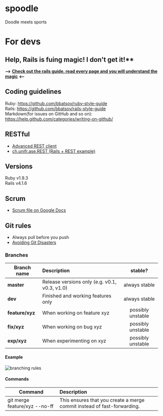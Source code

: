 spoodle
=======

Doodle meets sports


# For devs

## **Help, Rails is fu**ing magic! I don't get it!**
**-->** [**Check out the rails guide, read every page and you will understand the magic**](http://guides.rubyonrails.org/index.html) **<--**

## Coding guidelines
Ruby: https://github.com/bbatsov/ruby-style-guide  
Rails: https://github.com/bbatsov/rails-style-guide  
Markdown(for issues on GitHub and so on): https://help.github.com/categories/writing-on-github/


## RESTful
* [Advanced REST client](https://chrome.google.com/webstore/detail/advanced-rest-client/hgmloofddffdnphfgcellkdfbfbjeloo?utm_source=gmail)
* [ch.unifr.ase.REST (Rails + REST example)](https://github.com/aruppen/ch.unifr.ase.REST)


## Versions
Ruby v1.9.3  
Rails v4.1.6


## Scrum
* [Scrum file on Google Docs](https://docs.google.com/spreadsheets/d/1fUCD3_R0JQMdiDByQR-dAFa5DUAPoTSOcI2_9BJnZ14/edit#gid=0)


## Git rules
* Always pull before you push  
* [Avoiding Git Disasters](http://randyfay.com/content/avoiding-git-disasters-gory-story)

### Branches
| Branch name | Description | stable? |
| ------------- |:-------------| :-----:|
| **master** | Release versions only (e.g. v0.1, v0.3, v1.0) | always stable |
| **dev** | Finished and working features only | always stable |
| **feature/xyz** | When working on feature xyz | possibly unstable |
| **fix/xyz** | When working on bug xyz | possibly unstable |
| **exp/xyz** | When experimenting on xyz | possibly unstable |

#### Example
![branching rules](http://www.rittmanmead.com/wp-content/uploads/2013/07/git-branch1.png)

#### Commands
|Command | Description |
| ------ | :---------- |
| git merge feature/xyz --no-ff | This ensures that you create a merge commit instead of fast-forwarding. |
